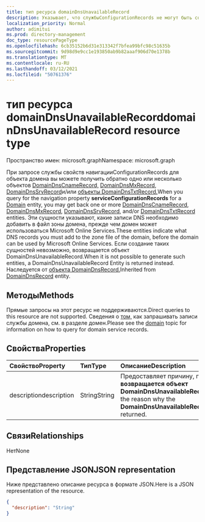 ```yaml
---
title: тип ресурса domainDnsUnavailableRecord
description: Указывает, что службыConfigurationRecords не могут быть созданы.
localization_priority: Normal
author: adimitui
ms.prod: directory-management
doc_type: resourcePageType
ms.openlocfilehash: 6cb35152b6d31e313342f7bfea99bfc98c51635b
ms.sourcegitcommit: 9d98d9e9cc1e193850ab9b82aaaf906d70e1378b
ms.translationtype: MT
ms.contentlocale: ru-RU
ms.lasthandoff: 03/12/2021
ms.locfileid: "50761376"
---
```

# <a name="domaindnsunavailablerecord-resource-type"></a><span data-ttu-id="bbb03-103">тип ресурса domainDnsUnavailableRecord</span><span class="sxs-lookup"><span data-stu-id="bbb03-103">domainDnsUnavailableRecord resource type</span></span>

<span data-ttu-id="bbb03-104">Пространство имен: microsoft.graph</span><span class="sxs-lookup"><span data-stu-id="bbb03-104">Namespace: microsoft.graph</span></span>

<span data-ttu-id="bbb03-105">При запросе службы свойств навигацииConfigurationRecords для объекта домена вы можете получить обратно одно или несколько объектов [DomainDnsCnameRecord,](domaindnscnamerecord.md) [DomainDnsMxRecord,](domaindnsmxrecord.md) [DomainDnsSrvRecord](domaindnssrvrecord.md)и/или  [](domain.md) [объекты DomainDnsTxtRecord.](domaindnstxtrecord.md)</span><span class="sxs-lookup"><span data-stu-id="bbb03-105">When you query for the navigation property **serviceConfigurationRecords** for a [Domain](domain.md) entity, you may get back one or more [DomainDnsCnameRecord](domaindnscnamerecord.md), [DomainDnsMxRecord](domaindnsmxrecord.md), [DomainDnsSrvRecord](domaindnssrvrecord.md), and/or [DomainDnsTxtRecord](domaindnstxtrecord.md) entities.</span></span> <span data-ttu-id="bbb03-106">Эти сущности указывают, какие записи DNS необходимо добавить в файл зоны домена, прежде чем домен может использоваться Microsoft Online Services.</span><span class="sxs-lookup"><span data-stu-id="bbb03-106">These entities indicate what DNS records you must add to the zone file of the domain, before the domain can be used by Microsoft Online Services.</span></span> <span data-ttu-id="bbb03-107">Если создание таких сущностей невозможно, возвращается объект DomainDnsUnavailableRecord.</span><span class="sxs-lookup"><span data-stu-id="bbb03-107">When it is not possible to generate such entities, a DomainDnsUnavailableRecord Entity is returned instead.</span></span> <span data-ttu-id="bbb03-108">Наследуется от [объекта DomainDnsRecord.](domaindnsrecord.md)</span><span class="sxs-lookup"><span data-stu-id="bbb03-108">Inherited from [DomainDnsRecord](domaindnsrecord.md) entity.</span></span>

## <a name="methods"></a><span data-ttu-id="bbb03-109">Методы</span><span class="sxs-lookup"><span data-stu-id="bbb03-109">Methods</span></span>
<span data-ttu-id="bbb03-110">Прямые запросы на этот ресурс не поддерживаются.</span><span class="sxs-lookup"><span data-stu-id="bbb03-110">Direct queries to this resource are not supported.</span></span> <span data-ttu-id="bbb03-111">Сведения о [том,](domain.md) как запрашивать записи службы домена, см. в разделе домен.</span><span class="sxs-lookup"><span data-stu-id="bbb03-111">Please see the [domain](domain.md) topic for information on how to query for domain service records.</span></span>

## <a name="properties"></a><span data-ttu-id="bbb03-112">Свойства</span><span class="sxs-lookup"><span data-stu-id="bbb03-112">Properties</span></span>
| <span data-ttu-id="bbb03-113">Свойство</span><span class="sxs-lookup"><span data-stu-id="bbb03-113">Property</span></span>     | <span data-ttu-id="bbb03-114">Тип</span><span class="sxs-lookup"><span data-stu-id="bbb03-114">Type</span></span>   |<span data-ttu-id="bbb03-115">Описание</span><span class="sxs-lookup"><span data-stu-id="bbb03-115">Description</span></span>|
|:---------------|:--------|:----------|
|<span data-ttu-id="bbb03-116">description</span><span class="sxs-lookup"><span data-stu-id="bbb03-116">description</span></span>|<span data-ttu-id="bbb03-117">String</span><span class="sxs-lookup"><span data-stu-id="bbb03-117">String</span></span>|<span data-ttu-id="bbb03-118">Предоставляет причину, по которой **возвращается объект DomainDnsUnavailableRecord.**</span><span class="sxs-lookup"><span data-stu-id="bbb03-118">Provides the reason why the **DomainDnsUnavailableRecord** entity is returned.</span></span> |

## <a name="relationships"></a><span data-ttu-id="bbb03-119">Связи</span><span class="sxs-lookup"><span data-stu-id="bbb03-119">Relationships</span></span>
<span data-ttu-id="bbb03-120">Нет</span><span class="sxs-lookup"><span data-stu-id="bbb03-120">None</span></span>

## <a name="json-representation"></a><span data-ttu-id="bbb03-121">Представление JSON</span><span class="sxs-lookup"><span data-stu-id="bbb03-121">JSON representation</span></span>
<span data-ttu-id="bbb03-122">Ниже представлено описание ресурса в формате JSON.</span><span class="sxs-lookup"><span data-stu-id="bbb03-122">Here is a JSON representation of the resource.</span></span>

<!-- {
  "blockType": "resource",
  "baseType": "microsoft.graph.domainDnsRecord",
  "optionalProperties": [

  ],
  "@odata.type": "microsoft.graph.domainDnsUnavailableRecord"
}-->

```json
{
  "description": "String"
}

```

<!-- uuid: 8fcb5dbc-d5aa-4681-8e31-b001d5168d79
2015-10-25 14:57:30 UTC -->
<!-- {
  "type": "#page.annotation",
  "description": "domainDnsUnavailableRecord resource",
  "keywords": "",
  "section": "documentation",
  "tocPath": ""
}-->

